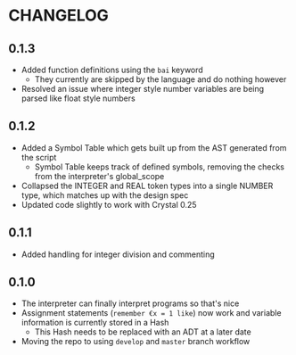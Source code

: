 # CHANGELOG

## 0.1.3
- Added function definitions using the `bai` keyword
    - They currently are skipped by the language and do nothing however
- Resolved an issue where integer style number variables are being parsed like float style numbers

## 0.1.2
- Added a Symbol Table which gets built up from the AST generated from the script
    - Symbol Table keeps track of defined symbols, removing the checks from the interpreter's global_scope
- Collapsed the INTEGER and REAL token types into a single NUMBER type, which matches up with the design spec
- Updated code slightly to work with Crystal 0.25

## 0.1.1
- Added handling for integer division and commenting

## 0.1.0
- The interpreter can finally interpret programs so that's nice
- Assignment statements (`remember €x = 1 like`) now work and variable information is currently stored in a Hash
    - This Hash needs to be replaced with an ADT at a later date
- Moving the repo to using `develop` and `master` branch workflow
